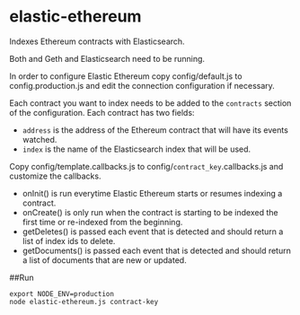 # elastic-ethereum
Indexes Ethereum contracts with Elasticsearch.

Both and Geth and Elasticsearch need to be running.

In order to configure Elastic Ethereum copy config/default.js to config.production.js and edit the connection configuration if necessary.

Each contract you want to index needs to be added to the `contracts` section of the configuration. Each contract has two fields:

* `address` is the address of the Ethereum contract that will have its events watched.
* `index` is the name of the Elasticsearch index that will be used.

Copy config/template.callbacks.js to config/`contract_key`.callbacks.js and customize the callbacks.

* onInit() is run everytime Elastic Ethereum starts or resumes indexing a contract.
* onCreate() is only run when the contract is starting to be indexed the first time or re-indexed from the beginning.
* getDeletes() is passed each event that is detected and should return a list of index ids to delete.
* getDocuments() is passed each event that is detected and should return a list of documents that are new or updated.

##Run
```
export NODE_ENV=production
node elastic-ethereum.js contract-key
```

